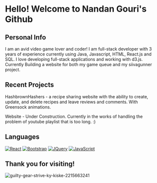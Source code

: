
# Hello! Welcome to Nandan Gouri's Github
## Personal Info

I am an avid video game lover and coder! I am full-stack developer with 3 years of experience currently using Java, Javascript, HTML, React.js and SQL. I love developing full-stack applications and working with d3.js. Currently Building a website for both my game queue and my siivagunner project.

## Recent Projects 
HashbrownHashers - a recipe sharing website with the ability to create, update, and delete recipes and leave reviews and comments. With Greensock animations.

Website - Under Construction. Currently in the works of handling the problem of youtube playlist that is too long. :)

## Languages 
 [![React][React.js]][React-url] [![Bootstrap][Bootstrap.com]][Bootstrap-url] [![JQuery][JQuery.com]][JQuery-url] [![JavaScript][JavaScript.com]][JavaScript-url]




## Thank you for visiting! 
![guilty-gear-strive-ky-kiske-2215663241](https://github.com/user-attachments/assets/bb37b4bf-f2e3-48b0-b5f4-15c089e296e1)



[React.js]: https://img.shields.io/badge/React-20232A?style=for-the-badge&logo=react&logoColor=61DAFB
[React-url]: https://reactjs.org/
[Bootstrap.com]: https://img.shields.io/badge/Bootstrap-563D7C?style=for-the-badge&logo=bootstrap&logoColor=white
[Bootstrap-url]: https://getbootstrap.com
[JQuery.com]: https://img.shields.io/badge/jQuery-0769AD?style=for-the-badge&logo=jquery&logoColor=white
[JQuery-url]: https://jquery.com 
[JavaScript.com]: https://img.shields.io/badge/JavaScript-grey?style=for-the-badge&logo=javascript
[JavaScript-url]: https://JavaScript.com 
[Docker.com]: https://img.shields.io/badge/Docker-#1f6feb?style=for-the-badge&logo=docker
[JavaScript-url]: https://docker.com 
